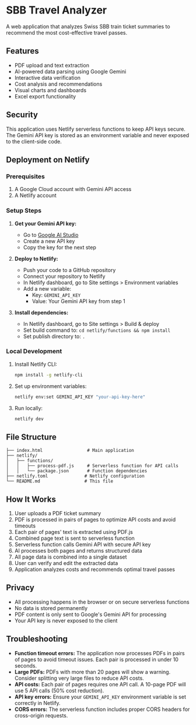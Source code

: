 # SBB Travel Analyzer

A web application that analyzes Swiss SBB train ticket summaries to recommend the most cost-effective travel passes.

## Features

- PDF upload and text extraction
- AI-powered data parsing using Google Gemini
- Interactive data verification
- Cost analysis and recommendations
- Visual charts and dashboards
- Excel export functionality

## Security

This application uses Netlify serverless functions to keep API keys secure. The Gemini API key is stored as an environment variable and never exposed to the client-side code.

## Deployment on Netlify

### Prerequisites

1. A Google Cloud account with Gemini API access
2. A Netlify account

### Setup Steps

1. **Get your Gemini API key:**
   - Go to [Google AI Studio](https://makersuite.google.com/app/apikey)
   - Create a new API key
   - Copy the key for the next step

2. **Deploy to Netlify:**
   - Push your code to a GitHub repository
   - Connect your repository to Netlify
   - In Netlify dashboard, go to Site settings > Environment variables
   - Add a new variable:
     - Key: `GEMINI_API_KEY`
     - Value: Your Gemini API key from step 1

3. **Install dependencies:**
   - In Netlify dashboard, go to Site settings > Build & deploy
   - Set build command to: `cd netlify/functions && npm install`
   - Set publish directory to: `.`

### Local Development

1. Install Netlify CLI:
   ```bash
   npm install -g netlify-cli
   ```

2. Set up environment variables:
   ```bash
   netlify env:set GEMINI_API_KEY "your-api-key-here"
   ```

3. Run locally:
   ```bash
   netlify dev
   ```

## File Structure

```
├── index.html                 # Main application
├── netlify/
│   ├── functions/
│   │   ├── process-pdf.js     # Serverless function for API calls
│   │   └── package.json       # Function dependencies
├── netlify.toml              # Netlify configuration
└── README.md                 # This file
```

## How It Works

1. User uploads a PDF ticket summary
2. PDF is processed in pairs of pages to optimize API costs and avoid timeouts
3. Each pair of pages' text is extracted using PDF.js
4. Combined page text is sent to serverless function
5. Serverless function calls Gemini API with secure API key
6. AI processes both pages and returns structured data
7. All page data is combined into a single dataset
8. User can verify and edit the extracted data
9. Application analyzes costs and recommends optimal travel passes

## Privacy

- All processing happens in the browser or on secure serverless functions
- No data is stored permanently
- PDF content is only sent to Google's Gemini API for processing
- Your API key is never exposed to the client

## Troubleshooting

- **Function timeout errors:** The application now processes PDFs in pairs of pages to avoid timeout issues. Each pair is processed in under 10 seconds.
- **Large PDFs:** PDFs with more than 20 pages will show a warning. Consider splitting very large files to reduce API costs.
- **API costs:** Each pair of pages requires one API call. A 10-page PDF will use 5 API calls (50% cost reduction).
- **API key errors:** Ensure your `GEMINI_API_KEY` environment variable is set correctly in Netlify.
- **CORS errors:** The serverless function includes proper CORS headers for cross-origin requests. 